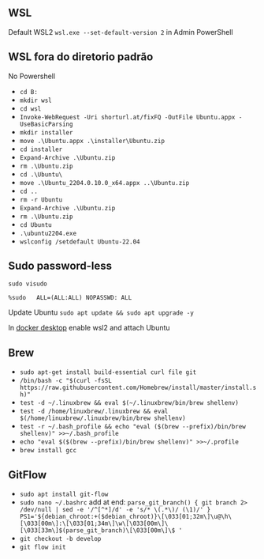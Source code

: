 ## WSL

Default WSL2 `wsl.exe --set-default-version 2` in Admin PowerShell

## WSL fora do diretorio padrão

No Powershell

- `cd B:`
- `mkdir wsl`
- `cd wsl`
- `Invoke-WebRequest -Uri shorturl.at/fixFQ -OutFile Ubuntu.appx -UseBasicParsing`
- `mkdir installer`
- `move .\Ubuntu.appx .\installer\Ubuntu.zip`
- `cd installer`
- `Expand-Archive .\Ubuntu.zip`
- `rm .\Ubuntu.zip`
- `cd .\Ubuntu\`
- `move .\Ubuntu_2204.0.10.0_x64.appx ..\Ubuntu.zip`
- `cd ..`
- `rm -r Ubuntu`
- `Expand-Archive .\Ubuntu.zip`
- `rm .\Ubuntu.zip`
- `cd Ubuntu`
- `.\ubuntu2204.exe`
- `wslconfig /setdefault Ubuntu-22.04`

## Sudo password-less

`sudo visudo`

`%sudo   ALL=(ALL:ALL) NOPASSWD: ALL`

Update Ubuntu `sudo apt update && sudo apt upgrade -y`

In [docker desktop](https://docs.docker.com/desktop/windows/wsl/) enable wsl2 and attach Ubuntu

## Brew

- `sudo apt-get install build-essential curl file git`
- `/bin/bash -c "$(curl -fsSL https://raw.githubusercontent.com/Homebrew/install/master/install.sh)"`
- `test -d ~/.linuxbrew && eval $(~/.linuxbrew/bin/brew shellenv)`
- `test -d /home/linuxbrew/.linuxbrew && eval $(/home/linuxbrew/.linuxbrew/bin/brew shellenv)`
- `test -r ~/.bash_profile && echo "eval ($(brew --prefix)/bin/brew shellenv)" >>~/.bash_profile`
- `echo "eval $($(brew --prefix)/bin/brew shellenv)" >>~/.profile`
- `brew install gcc`

## GitFlow

- `sudo apt install git-flow`
- `sudo nano ~/.bashrc` add at end:
    `parse_git_branch() {
    git branch 2> /dev/null | sed -e '/^[^*]/d' -e 's/* \(.*\)/ (\1)/'
    }
    PS1='${debian_chroot:+($debian_chroot)}\[\033[01;32m\]\u@\h\[\033[00m\]:\[\033[01;34m\]\w\[\033[00m\]\[\033[33m\]$(parse_git_branch)\[\033[00m\]\$ '`
- `git checkout -b develop`
- `git flow init`
